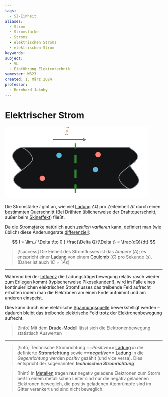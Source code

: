 ```yaml
---
tags:
  - SI-Einheit
aliases:
  - Strom
  - Stromstärke
  - Stroms
  - elektrischen Stroms
  - elektrischen Strom
keywords: 
subject:
  - VL
  - Einführung Elektrotechnik
semester: WS23
created: 1. März 2024
professor:
  - Bernhard Jakoby
---
```

 

# Elektrischer Strom

![InlineR](assets/elekStrom.png)

Die Stromstärke $I$ gibt an, wie viel [Ladung](elektrisches%20Feld.md) $\Delta Q$ pro Zeiteinheit $\Delta t$ durch einen [bestimmten Querschnitt](Stromdichte.md) (Bei Drähten üblicherweise der Drahtquerschnitt, außer beim [Skineffekt](Skineffekt.md)) fließt.

Da die Stromstärke natürlich auch *zeitlich variieren* kann, definiert man (wie üblich) diese Änderungsrate [differenziell](../Mathematik/Analysis/Differenzialrechnung.md):

$$
I = \lim_{ \Delta t\to 0 } \frac{\Delta Q}{\Delta t} = \frac{dQ}{dt} 
$$

> [!success] Die Einheit des Stromflusses ist das *Ampere* ($A$);
> es entspricht einer [Ladung](elektrisches%20Feld.md) von einem [Coulomb](Coulomb-Kraft.md) ($C$) pro Sekunde ($s$).
> (Daher ist auch $1C=1As$)

---

Während bei der [Influenz](../Elektrotechnik/elektrische%20Influenz.md) die Ladungsträgerbewegung relativ rasch wieder zum Erliegen kommt (typischerweise Pikosekunden!), wird im Falle eines kontinuierlichen elektrischen Stromflusses das treibende Feld aufrecht erhalten indem man die Elektronen am einen Ende aufnimmt und am anderen einspeist.

Dies kann durch eine elektrische [Spannungsquelle](../Elektrotechnik/elektrische%20Spannung.md) bewerkstelligt werden – dadurch bleibt das treibende elektrische Feld trotz der Elektronenbewegung aufrecht.

 > [!info] Mit dem [Drude-Modell](Drude-Modell.md) lässt sich die Elektronenbewegung statistisch Auswerten 

---

> [!info] Technische Stromrichtung
> *==Positive==* [Ladung](elektrisches%20Feld.md) *in* die definierte **Stromrichtung** sowie ***==negative==*** [Ladung](elektrisches%20Feld.md) in die *Gegenrichtung* werden *positiv* gezählt (und vice versa).
> Dies entspricht der sogenannten ***technischen Stromrichtung***

 > [!hint] In [Metallen](../Chemie/Metallbindung.md) tragen **nur** negativ geladene Elektronen zum Storm bei!
 > In einem metallischen Leiter sind nur die negativ geladenen Elektronen beweglich, die positiv geladenen Atomrümpfe sind im Gitter verankert und sind nicht beweglich.
